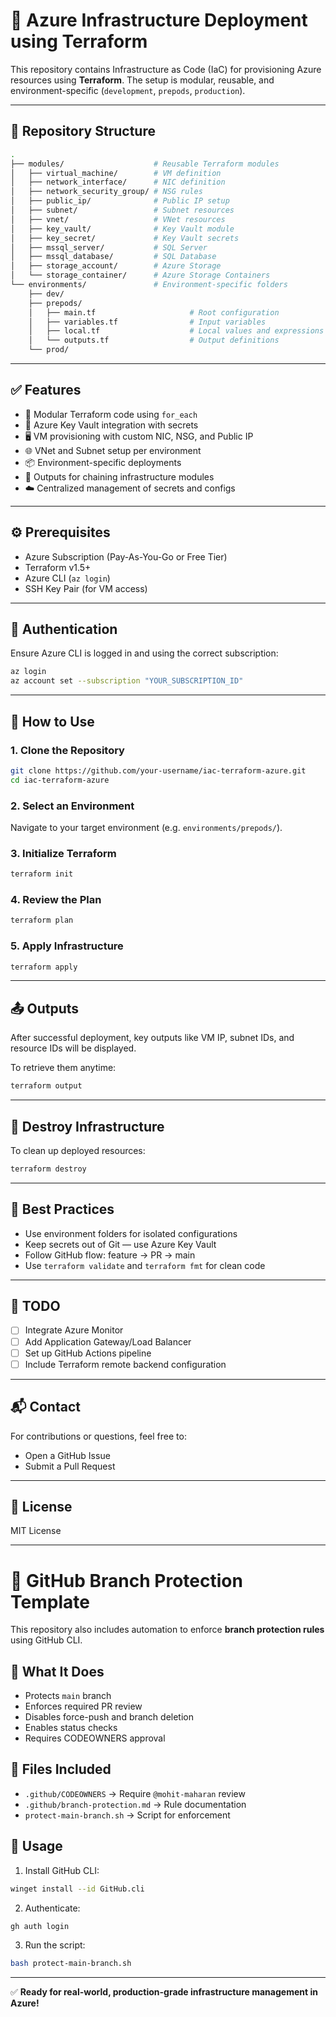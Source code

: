 # 🚀 Azure Infrastructure Deployment using Terraform

This repository contains Infrastructure as Code (IaC) for provisioning Azure resources using **Terraform**. The setup is modular, reusable, and environment-specific (`development`, `prepods`, `production`).

---

## 📁 Repository Structure

```bash
.
├── modules/                    # Reusable Terraform modules
│   ├── virtual_machine/        # VM definition
│   ├── network_interface/      # NIC definition
│   ├── network_security_group/ # NSG rules
│   ├── public_ip/              # Public IP setup
│   ├── subnet/                 # Subnet resources
│   ├── vnet/                   # VNet resources
│   ├── key_vault/              # Key Vault module
│   ├── key_secret/             # Key Vault secrets
│   ├── mssql_server/           # SQL Server
│   ├── mssql_database/         # SQL Database
│   ├── storage_account/        # Azure Storage
│   └── storage_container/      # Azure Storage Containers
└── environments/               # Environment-specific folders
    ├── dev/
    ├── prepods/
    │   ├── main.tf                     # Root configuration
    │   ├── variables.tf                # Input variables
    │   ├── local.tf                    # Local values and expressions
    │   └── outputs.tf                  # Output definitions
    └── prod/
```

---

## ✅ Features

* 🔁 Modular Terraform code using `for_each`
* 🔐 Azure Key Vault integration with secrets
* 🖥️ VM provisioning with custom NIC, NSG, and Public IP
* 🌐 VNet and Subnet setup per environment
* 📦 Environment-specific deployments
* 📄 Outputs for chaining infrastructure modules
* ☁️ Centralized management of secrets and configs

---

## ⚙️ Prerequisites

* Azure Subscription (Pay-As-You-Go or Free Tier)
* Terraform v1.5+
* Azure CLI (`az login`)
* SSH Key Pair (for VM access)

---

## 🔐 Authentication

Ensure Azure CLI is logged in and using the correct subscription:

```bash
az login
az account set --subscription "YOUR_SUBSCRIPTION_ID"
```

---

## 🚀 How to Use

### 1. Clone the Repository

```bash
git clone https://github.com/your-username/iac-terraform-azure.git
cd iac-terraform-azure
```

### 2. Select an Environment

Navigate to your target environment (e.g. `environments/prepods/`).

### 3. Initialize Terraform

```bash
terraform init
```

### 4. Review the Plan

```bash
terraform plan
```

### 5. Apply Infrastructure

```bash
terraform apply
```

---

## 📤 Outputs

After successful deployment, key outputs like VM IP, subnet IDs, and resource IDs will be displayed.

To retrieve them anytime:

```bash
terraform output
```

---

## 🧹 Destroy Infrastructure

To clean up deployed resources:

```bash
terraform destroy
```

---

## 📄 Best Practices

* Use environment folders for isolated configurations
* Keep secrets out of Git — use Azure Key Vault
* Follow GitHub flow: feature → PR → main
* Use `terraform validate` and `terraform fmt` for clean code

---

## 📌 TODO

* [ ] Integrate Azure Monitor
* [ ] Add Application Gateway/Load Balancer
* [ ] Set up GitHub Actions pipeline
* [ ] Include Terraform remote backend configuration

---

## 📬 Contact

For contributions or questions, feel free to:

* Open a GitHub Issue
* Submit a Pull Request

---

## 📝 License

MIT License

---

# 🔐 GitHub Branch Protection Template

This repository also includes automation to enforce **branch protection rules** using GitHub CLI.

## 🔧 What It Does

* Protects `main` branch
* Enforces required PR review
* Disables force-push and branch deletion
* Enables status checks
* Requires CODEOWNERS approval

## 📂 Files Included

* `.github/CODEOWNERS` → Require `@mohit-maharan` review
* `.github/branch-protection.md` → Rule documentation
* `protect-main-branch.sh` → Script for enforcement

## 🚀 Usage

1. Install GitHub CLI:

```bash
winget install --id GitHub.cli
```

2. Authenticate:

```bash
gh auth login
```

3. Run the script:

```bash
bash protect-main-branch.sh
```

---

✅ **Ready for real-world, production-grade infrastructure management in Azure!**

